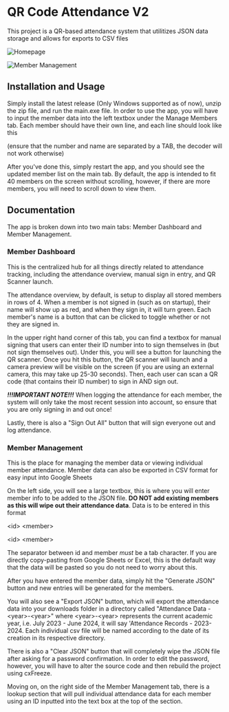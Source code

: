 # QR Code Attendance V2

This project is a QR-based attendance system that utilitizes JSON data storage and allows for exports to CSV files

![Homepage](https://github.com/StarkOdinson612/QRAttendanceV2/assets/61901829/3288d2ab-ae97-406d-9be0-71fe4a96b354)

![Member Management](https://github.com/StarkOdinson612/QRAttendanceV2/assets/61901829/b963d890-6e8f-49a9-950e-b3c5c10c2be1)


## Installation and Usage

Simply install the latest release (Only Windows supported as of now), unzip the zip file, and run the main.exe file. 
In order to use the app, you will have to input the member data into the left textbox under the Manage Members tab. Each member should have their own line, and each line should look like this 

<id>  <name> 
(ensure that the number and name are separated by a TAB, the decoder will not work otherwise)

After you've done this, simply restart the app, and you should see the updated member list on the main tab. By default, the app is intended to fit 40 members on the screen without scrolling, however, if there are more members, you will need to scroll down to view them. 

## Documentation
The app is broken down into two main tabs: Member Dashboard and Member Management.

### Member Dashboard

This is the centralized hub for all things directly related to attendance tracking, including the attendance overview, manual sign in entry, and QR Scanner launch. 

The attendance overview, by default, is setup to display all stored members in rows of 4. When a member is not signed in (such as on startup), their name will show up as red, and when they sign in, it will turn green. Each member's name is a button that can be clicked to toggle whether or not they are signed in. 

In the upper right hand corner of this tab, you can find a textbox for manual signing that users can enter their ID number into to sign themselves in (but not sign themselves out). Under this, you will see a button for launching the QR scanner. Once you hit this button, the QR scanner will launch and a camera preview will be visible on the screen (if you are using an external camera, this may take up 25-30 seconds). Then, each user can scan a QR code (that contains their ID number) to sign in AND sign out.

_**!!!IMPORTANT NOTE!!!**_ When logging the attendance for each member, the system will only take the most recent session into account, so ensure that you are only signing in and out once!

Lastly, there is also a "Sign Out All" button that will sign everyone out and log attendance.


### Member Management

This is the place for managing the member data or viewing individual member attendance. Member data can also be exported in CSV format for easy input into Google Sheets

On the left side, you will see a large textbox, this is where you will enter member info to be added to the JSON file. **DO NOT add existing members as this will wipe out their attendance data**. Data is to be entered in this format

\<id>    \<member>

\<id>    \<member>

The separator between id and member _must_ be a tab character. If you are directly copy-pasting from Google Sheets or Excel, this is the default way that the data will be pasted so you do not need to worry about this.

After you have entered the member data, simply hit the "Generate JSON" button and new entries will be generated for the members. 

You will also see a "Export JSON" button, which will export the attendance data into your downloads folder in a directory called "Attendance Data - \<year>-\<year>" where \<year>-\<year> represents the current academic year, i.e. July 2023 - June 2024, it will say 'Attendance Records - 2023-2024. Each individual csv file will be named according to the date of its creation in its respective directory.

There is also a "Clear JSON" button that will completely wipe the JSON file after asking for a password confirmation. In order to edit the password, however, you will have to alter the source code and then rebuild the project using cxFreeze.

Moving on, on the right side of the Member Management tab, there is a lookup section that will pull individual attendance data for each member using an ID inputted into the text box at the top of the section.
